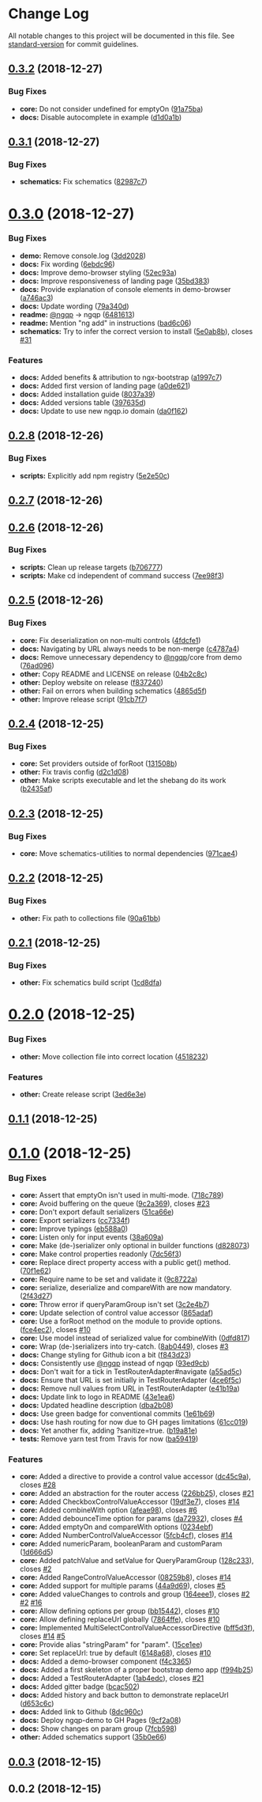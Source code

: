 # Change Log

All notable changes to this project will be documented in this file. See [standard-version](https://github.com/conventional-changelog/standard-version) for commit guidelines.

<a name="0.3.2"></a>
## [0.3.2](https://github.com/Airblader/ngqp/compare/v0.3.1...v0.3.2) (2018-12-27)


### Bug Fixes

* **core:** Do not consider undefined for emptyOn ([91a75ba](https://github.com/Airblader/ngqp/commit/91a75ba))
* **docs:** Disable autocomplete in example ([d1d0a1b](https://github.com/Airblader/ngqp/commit/d1d0a1b))



<a name="0.3.1"></a>
## [0.3.1](https://github.com/Airblader/ngqp/compare/v0.3.0...v0.3.1) (2018-12-27)


### Bug Fixes

* **schematics:** Fix schematics ([82987c7](https://github.com/Airblader/ngqp/commit/82987c7))



<a name="0.3.0"></a>
# [0.3.0](https://github.com/Airblader/ngqp/compare/v0.2.8...v0.3.0) (2018-12-27)


### Bug Fixes

* **demo:** Remove console.log ([3dd2028](https://github.com/Airblader/ngqp/commit/3dd2028))
* **docs:** Fix wording ([6ebdc96](https://github.com/Airblader/ngqp/commit/6ebdc96))
* **docs:** Improve demo-browser styling ([52ec93a](https://github.com/Airblader/ngqp/commit/52ec93a))
* **docs:** Improve responsiveness of landing page ([35bd383](https://github.com/Airblader/ngqp/commit/35bd383))
* **docs:** Provide explanation of console elements in demo-browser ([a746ac3](https://github.com/Airblader/ngqp/commit/a746ac3))
* **docs:** Update wording ([79a340d](https://github.com/Airblader/ngqp/commit/79a340d))
* **readme:** [@ngqp](https://github.com/ngqp) -> ngqp ([6481613](https://github.com/Airblader/ngqp/commit/6481613))
* **readme:** Mention "ng add" in instructions ([bad6c06](https://github.com/Airblader/ngqp/commit/bad6c06))
* **schematics:** Try to infer the correct version to install ([5e0ab8b](https://github.com/Airblader/ngqp/commit/5e0ab8b)), closes [#31](https://github.com/Airblader/ngqp/issues/31)


### Features

* **docs:** Added benefits & attribution to ngx-bootstrap ([a1997c7](https://github.com/Airblader/ngqp/commit/a1997c7))
* **docs:** Added first version of landing page ([a0de621](https://github.com/Airblader/ngqp/commit/a0de621))
* **docs:** Added installation guide ([8037a39](https://github.com/Airblader/ngqp/commit/8037a39))
* **docs:** Added versions table ([397635d](https://github.com/Airblader/ngqp/commit/397635d))
* **docs:** Update to use new ngqp.io domain ([da0f162](https://github.com/Airblader/ngqp/commit/da0f162))



<a name="0.2.8"></a>
## [0.2.8](https://github.com/Airblader/ngqp/compare/v0.2.7...v0.2.8) (2018-12-26)


### Bug Fixes

* **scripts:** Explicitly add npm registry ([5e2e50c](https://github.com/Airblader/ngqp/commit/5e2e50c))



<a name="0.2.7"></a>
## [0.2.7](https://github.com/Airblader/ngqp/compare/v0.2.6...v0.2.7) (2018-12-26)



<a name="0.2.6"></a>
## [0.2.6](https://github.com/Airblader/ngqp/compare/v0.2.5...v0.2.6) (2018-12-26)


### Bug Fixes

* **scripts:** Clean up release targets ([b706777](https://github.com/Airblader/ngqp/commit/b706777))
* **scripts:** Make cd independent of command success ([7ee98f3](https://github.com/Airblader/ngqp/commit/7ee98f3))



<a name="0.2.5"></a>
## [0.2.5](https://github.com/Airblader/ngqp/compare/v0.2.4...v0.2.5) (2018-12-26)


### Bug Fixes

* **core:** Fix deserialization on non-multi controls ([4fdcfe1](https://github.com/Airblader/ngqp/commit/4fdcfe1))
* **docs:** Navigating by URL always needs to be non-merge ([c4787a4](https://github.com/Airblader/ngqp/commit/c4787a4))
* **docs:** Remove unnecessary dependency to [@ngqp](https://github.com/ngqp)/core from demo ([76ad096](https://github.com/Airblader/ngqp/commit/76ad096))
* **other:** Copy README and LICENSE on release ([04b2c8c](https://github.com/Airblader/ngqp/commit/04b2c8c))
* **other:** Deploy website on release ([f837240](https://github.com/Airblader/ngqp/commit/f837240))
* **other:** Fail on errors when building schematics ([4865d5f](https://github.com/Airblader/ngqp/commit/4865d5f))
* **other:** Improve release script ([91cb7f7](https://github.com/Airblader/ngqp/commit/91cb7f7))



<a name="0.2.4"></a>
## [0.2.4](https://github.com/Airblader/ngqp/compare/v0.2.3...v0.2.4) (2018-12-25)


### Bug Fixes

* **core:** Set providers outside of forRoot ([131508b](https://github.com/Airblader/ngqp/commit/131508b))
* **other:** Fix travis config ([d2c1d08](https://github.com/Airblader/ngqp/commit/d2c1d08))
* **other:** Make scripts executable and let the shebang do its work ([b2435af](https://github.com/Airblader/ngqp/commit/b2435af))



<a name="0.2.3"></a>
## [0.2.3](https://github.com/Airblader/ngqp/compare/v0.2.2...v0.2.3) (2018-12-25)


### Bug Fixes

* **core:** Move schematics-utilities to normal dependencies ([971cae4](https://github.com/Airblader/ngqp/commit/971cae4))



<a name="0.2.2"></a>
## [0.2.2](https://github.com/Airblader/ngqp/compare/v0.2.1...v0.2.2) (2018-12-25)


### Bug Fixes

* **other:** Fix path to collections file ([90a61bb](https://github.com/Airblader/ngqp/commit/90a61bb))



<a name="0.2.1"></a>
## [0.2.1](https://github.com/Airblader/ngqp/compare/v0.2.0...v0.2.1) (2018-12-25)


### Bug Fixes

* **other:** Fix schematics build script ([1cd8dfa](https://github.com/Airblader/ngqp/commit/1cd8dfa))



<a name="0.2.0"></a>
# [0.2.0](https://github.com/Airblader/ngqp/compare/v0.1.1...v0.2.0) (2018-12-25)


### Bug Fixes

* **other:** Move collection file into correct location ([4518232](https://github.com/Airblader/ngqp/commit/4518232))


### Features

* **other:** Create release script ([3ed6e3e](https://github.com/Airblader/ngqp/commit/3ed6e3e))



<a name="0.1.1"></a>
## [0.1.1](https://github.com/Airblader/ngqp/compare/v0.1.0...v0.1.1) (2018-12-25)



<a name="0.1.0"></a>
# [0.1.0](https://github.com/Airblader/ngqp/compare/v0.0.3...v0.1.0) (2018-12-25)


### Bug Fixes

* **core:** Assert that emptyOn isn't used in multi-mode. ([718c789](https://github.com/Airblader/ngqp/commit/718c789))
* **core:** Avoid buffering on the queue ([9c2a369](https://github.com/Airblader/ngqp/commit/9c2a369)), closes [#23](https://github.com/Airblader/ngqp/issues/23)
* **core:** Don't export default serializers ([51ca66e](https://github.com/Airblader/ngqp/commit/51ca66e))
* **core:** Export serializers ([cc7334f](https://github.com/Airblader/ngqp/commit/cc7334f))
* **core:** Improve typings ([eb588a0](https://github.com/Airblader/ngqp/commit/eb588a0))
* **core:** Listen only for input events ([38a609a](https://github.com/Airblader/ngqp/commit/38a609a))
* **core:** Make (de-)serializer only optional in builder functions ([d828073](https://github.com/Airblader/ngqp/commit/d828073))
* **core:** Make control properties readonly ([7dc56f3](https://github.com/Airblader/ngqp/commit/7dc56f3))
* **core:** Replace direct property access with a public get() method. ([70f1e62](https://github.com/Airblader/ngqp/commit/70f1e62))
* **core:** Require name to be set and validate it ([9c8722a](https://github.com/Airblader/ngqp/commit/9c8722a))
* **core:** serialize, deserialize and compareWith are now mandatory. ([2f43d27](https://github.com/Airblader/ngqp/commit/2f43d27))
* **core:** Throw error if queryParamGroup isn't set ([3c2e4b7](https://github.com/Airblader/ngqp/commit/3c2e4b7))
* **core:** Update selection of control value accessor ([865adaf](https://github.com/Airblader/ngqp/commit/865adaf))
* **core:** Use a forRoot method on the module to provide options. ([fce4ec2](https://github.com/Airblader/ngqp/commit/fce4ec2)), closes [#10](https://github.com/Airblader/ngqp/issues/10)
* **core:** Use model instead of serialized value for combineWith ([0dfd817](https://github.com/Airblader/ngqp/commit/0dfd817))
* **core:** Wrap (de-)serializers into try-catch. ([8ab0449](https://github.com/Airblader/ngqp/commit/8ab0449)), closes [#3](https://github.com/Airblader/ngqp/issues/3)
* **docs:** Change styling for Github icon a bit ([f843d23](https://github.com/Airblader/ngqp/commit/f843d23))
* **docs:** Consistently use [@ngqp](https://github.com/ngqp) instead of ngqp ([93ed9cb](https://github.com/Airblader/ngqp/commit/93ed9cb))
* **docs:** Don't wait for a tick in TestRouterAdapter#navigate ([a55ad5c](https://github.com/Airblader/ngqp/commit/a55ad5c))
* **docs:** Ensure that URL is set initially in TestRouterAdapter ([4ce6f5c](https://github.com/Airblader/ngqp/commit/4ce6f5c))
* **docs:** Remove null values from URL in TestRouterAdapter ([e41b19a](https://github.com/Airblader/ngqp/commit/e41b19a))
* **docs:** Update link to logo in README ([43e1ea6](https://github.com/Airblader/ngqp/commit/43e1ea6))
* **docs:** Updated headline description ([dba2b08](https://github.com/Airblader/ngqp/commit/dba2b08))
* **docs:** Use green badge for conventional commits ([1e61b69](https://github.com/Airblader/ngqp/commit/1e61b69))
* **docs:** Use hash routing for now due to GH pages limitations ([61cc019](https://github.com/Airblader/ngqp/commit/61cc019))
* **docs:** Yet another fix, adding ?sanitize=true. ([b19a81e](https://github.com/Airblader/ngqp/commit/b19a81e))
* **tests:** Remove yarn test from Travis for now ([ba59419](https://github.com/Airblader/ngqp/commit/ba59419))


### Features

* **core:** Added a directive to provide a control value accessor ([dc45c9a](https://github.com/Airblader/ngqp/commit/dc45c9a)), closes [#28](https://github.com/Airblader/ngqp/issues/28)
* **core:** Added an abstraction for the router access ([226bb25](https://github.com/Airblader/ngqp/commit/226bb25)), closes [#21](https://github.com/Airblader/ngqp/issues/21)
* **core:** Added CheckboxControlValueAccessor ([19df3e7](https://github.com/Airblader/ngqp/commit/19df3e7)), closes [#14](https://github.com/Airblader/ngqp/issues/14)
* **core:** Added combineWith option ([afeae98](https://github.com/Airblader/ngqp/commit/afeae98)), closes [#6](https://github.com/Airblader/ngqp/issues/6)
* **core:** Added debounceTime option for params ([da72932](https://github.com/Airblader/ngqp/commit/da72932)), closes [#4](https://github.com/Airblader/ngqp/issues/4)
* **core:** Added emptyOn and compareWith options ([0234ebf](https://github.com/Airblader/ngqp/commit/0234ebf))
* **core:** Added NumberControlValueAccessor ([5fcb4cf](https://github.com/Airblader/ngqp/commit/5fcb4cf)), closes [#14](https://github.com/Airblader/ngqp/issues/14)
* **core:** Added numericParam, booleanParam and customParam ([1d666d5](https://github.com/Airblader/ngqp/commit/1d666d5))
* **core:** Added patchValue and setValue for QueryParamGroup ([128c233](https://github.com/Airblader/ngqp/commit/128c233)), closes [#2](https://github.com/Airblader/ngqp/issues/2)
* **core:** Added RangeControlValueAccessor ([08259b8](https://github.com/Airblader/ngqp/commit/08259b8)), closes [#14](https://github.com/Airblader/ngqp/issues/14)
* **core:** Added support for multiple params ([44a9d69](https://github.com/Airblader/ngqp/commit/44a9d69)), closes [#5](https://github.com/Airblader/ngqp/issues/5)
* **core:** Added valueChanges to controls and group ([164eee1](https://github.com/Airblader/ngqp/commit/164eee1)), closes [#2](https://github.com/Airblader/ngqp/issues/2) [#2](https://github.com/Airblader/ngqp/issues/2) [#16](https://github.com/Airblader/ngqp/issues/16)
* **core:** Allow defining options per group ([bb15442](https://github.com/Airblader/ngqp/commit/bb15442)), closes [#10](https://github.com/Airblader/ngqp/issues/10)
* **core:** Allow defining replaceUrl globally ([7864ffe](https://github.com/Airblader/ngqp/commit/7864ffe)), closes [#10](https://github.com/Airblader/ngqp/issues/10)
* **core:** Implemented MultiSelectControlValueAccessorDirective ([bff5d3f](https://github.com/Airblader/ngqp/commit/bff5d3f)), closes [#14](https://github.com/Airblader/ngqp/issues/14) [#5](https://github.com/Airblader/ngqp/issues/5)
* **core:** Provide alias "stringParam" for "param". ([15ce1ee](https://github.com/Airblader/ngqp/commit/15ce1ee))
* **core:** Set replaceUrl: true by default ([6148a68](https://github.com/Airblader/ngqp/commit/6148a68)), closes [#10](https://github.com/Airblader/ngqp/issues/10)
* **docs:** Added a demo-browser component ([f4c3365](https://github.com/Airblader/ngqp/commit/f4c3365))
* **docs:** Added a first skeleton of a proper bootstrap demo app ([f994b25](https://github.com/Airblader/ngqp/commit/f994b25))
* **docs:** Added a TestRouterAdapter ([1ab4edc](https://github.com/Airblader/ngqp/commit/1ab4edc)), closes [#21](https://github.com/Airblader/ngqp/issues/21)
* **docs:** Added gitter badge ([bcac502](https://github.com/Airblader/ngqp/commit/bcac502))
* **docs:** Added history and back button to demonstrate replaceUrl ([d653c6c](https://github.com/Airblader/ngqp/commit/d653c6c))
* **docs:** Added link to Github ([8dc960c](https://github.com/Airblader/ngqp/commit/8dc960c))
* **docs:** Deploy ngqp-demo to GH Pages ([9cf2a08](https://github.com/Airblader/ngqp/commit/9cf2a08))
* **docs:** Show changes on param group ([7fcb598](https://github.com/Airblader/ngqp/commit/7fcb598))
* **other:** Added schematics support ([35b0e66](https://github.com/Airblader/ngqp/commit/35b0e66))



<a name="0.0.3"></a>
## [0.0.3](https://github.com/Airblader/ngqp/compare/v0.0.2...v0.0.3) (2018-12-15)



<a name="0.0.2"></a>
## 0.0.2 (2018-12-15)

